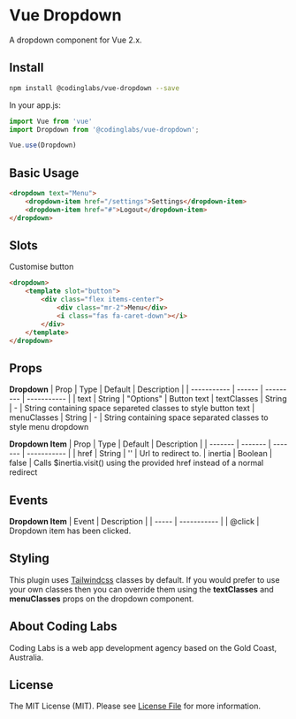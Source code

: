 # Vue Dropdown

A dropdown component for Vue 2.x.

## Install

``` bash
npm install @codinglabs/vue-dropdown --save
```

In your app.js:
``` javascript
import Vue from 'vue'
import Dropdown from '@codinglabs/vue-dropdown';

Vue.use(Dropdown)
```
## Basic Usage

``` html
<dropdown text="Menu">
    <dropdown-item href="/settings">Settings</dropdown-item>
    <dropdown-item href="#">Logout</dropdown-item>
</dropdown>
```

## Slots
Customise button
``` html
<dropdown>
    <template slot="button">
        <div class="flex items-center">
            <div class="mr-2">Menu</div>
            <i class="fas fa-caret-down"></i>
        </div>
    </template>
</dropdown>
```

## Props
**Dropdown**
| Prop        | Type   | Default   | Description |
| ----------- | ------ | --------- | ----------- |
| text        | String | "Options" | Button text
| textClasses | String | -         | String containing space separeted classes to style button text
| menuClasses | String | -         | String containing space separated classes to style menu dropdown

**Dropdown Item**
| Prop    | Type    | Default | Description |
| ------- | ------- | ------- | ----------- |
| href    | String  | ''      | Url to redirect to. 
| inertia | Boolean | false   | Calls $inertia.visit() using the provided href instead of a normal redirect

## Events
**Dropdown Item**
| Event | Description |
| ----- | ----------- |
| @click | Dropdown item has been clicked. 

## Styling
This plugin uses [Tailwindcss](https://tailwindcss.com/) classes by default. If you would prefer to use your own classes then you can override them using the **textClasses** and **menuClasses** props on the dropdown component.

## About Coding Labs
Coding Labs is a web app development agency based on the Gold Coast, Australia. 

## License
The MIT License (MIT). Please see [License File](LICENSE) for more information.
